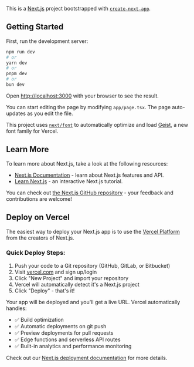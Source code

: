 This is a [Next.js](https://nextjs.org) project bootstrapped with [`create-next-app`](https://nextjs.org/docs/app/api-reference/cli/create-next-app).

## Getting Started

First, run the development server:

```bash
npm run dev
# or
yarn dev
# or
pnpm dev
# or
bun dev
```

Open [http://localhost:3000](http://localhost:3000) with your browser to see the result.

You can start editing the page by modifying `app/page.tsx`. The page auto-updates as you edit the file.

This project uses [`next/font`](https://nextjs.org/docs/app/building-your-application/optimizing/fonts) to automatically optimize and load [Geist](https://vercel.com/font), a new font family for Vercel.

## Learn More

To learn more about Next.js, take a look at the following resources:

- [Next.js Documentation](https://nextjs.org/docs) - learn about Next.js features and API.
- [Learn Next.js](https://nextjs.org/learn) - an interactive Next.js tutorial.

You can check out [the Next.js GitHub repository](https://github.com/vercel/next.js) - your feedback and contributions are welcome!

## Deploy on Vercel

The easiest way to deploy your Next.js app is to use the [Vercel Platform](https://vercel.com/new?utm_medium=default-template&filter=next.js&utm_source=create-next-app&utm_campaign=create-next-app-readme) from the creators of Next.js.

### Quick Deploy Steps:

1. Push your code to a Git repository (GitHub, GitLab, or Bitbucket)
2. Visit [vercel.com](https://vercel.com) and sign up/login
3. Click "New Project" and import your repository
4. Vercel will automatically detect it's a Next.js project
5. Click "Deploy" - that's it!

Your app will be deployed and you'll get a live URL. Vercel automatically handles:

- ✅ Build optimization
- ✅ Automatic deployments on git push
- ✅ Preview deployments for pull requests
- ✅ Edge functions and serverless API routes
- ✅ Built-in analytics and performance monitoring

Check out our [Next.js deployment documentation](https://nextjs.org/docs/app/building-your-application/deploying) for more details.
